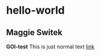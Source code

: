 # hello-world
## Maggie Switek
**GOI-test**
This is just normal text
[link](https://public.tableau.com/app/profile/maggie.switek/viz/TableauMap-Test/Map-Dash)
